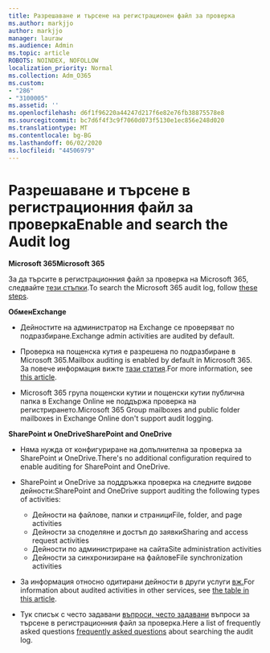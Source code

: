 ```yaml
---
title: Разрешаване и търсене на регистрационен файл за проверка
ms.author: markjjo
author: markjjo
manager: lauraw
ms.audience: Admin
ms.topic: article
ROBOTS: NOINDEX, NOFOLLOW
localization_priority: Normal
ms.collection: Adm_O365
ms.custom:
- "286"
- "3100005"
ms.assetid: ''
ms.openlocfilehash: d6f1f96220a44247d217f6e82e76fb38875578e8
ms.sourcegitcommit: bc7d6f4f3c9f7060d073f5130e1ec856e248d020
ms.translationtype: MT
ms.contentlocale: bg-BG
ms.lasthandoff: 06/02/2020
ms.locfileid: "44506979"
---
```

# <a name="enable-and-search-the-audit-log"></a><span data-ttu-id="472ea-102">Разрешаване и търсене в регистрационния файл за проверка</span><span class="sxs-lookup"><span data-stu-id="472ea-102">Enable and search the Audit log</span></span>

<span data-ttu-id="472ea-103">**Microsoft 365**</span><span class="sxs-lookup"><span data-stu-id="472ea-103">**Microsoft 365**</span></span>

<span data-ttu-id="472ea-104">За да търсите в регистрационния файл за проверка на Microsoft 365, следвайте [тези стъпки](https://docs.microsoft.com/microsoft-365/compliance/search-the-audit-log-in-security-and-compliance#search-the-audit-log).</span><span class="sxs-lookup"><span data-stu-id="472ea-104">To search the Microsoft 365 audit log, follow [these steps](https://docs.microsoft.com/microsoft-365/compliance/search-the-audit-log-in-security-and-compliance#search-the-audit-log).</span></span>

<span data-ttu-id="472ea-105">**Обмен**</span><span class="sxs-lookup"><span data-stu-id="472ea-105">**Exchange**</span></span>

- <span data-ttu-id="472ea-106">Дейностите на администратор на Exchange се проверяват по подразбиране.</span><span class="sxs-lookup"><span data-stu-id="472ea-106">Exchange admin activities are audited by default.</span></span>

- <span data-ttu-id="472ea-107">Проверка на пощенска кутия е разрешена по подразбиране в Microsoft 365.</span><span class="sxs-lookup"><span data-stu-id="472ea-107">Mailbox auditing is enabled by default in Microsoft 365.</span></span> <span data-ttu-id="472ea-108">За повече информация вижте [тази статия](https://docs.microsoft.com/microsoft-365/compliance/enable-mailbox-auditing).</span><span class="sxs-lookup"><span data-stu-id="472ea-108">For more information, see  [this article](https://docs.microsoft.com/microsoft-365/compliance/enable-mailbox-auditing).</span></span>

- <span data-ttu-id="472ea-109">Microsoft 365 група пощенски кутии и пощенски кутии публична папка в Exchange Online не поддържа проверка на регистрирането.</span><span class="sxs-lookup"><span data-stu-id="472ea-109">Microsoft 365 Group mailboxes and public folder mailboxes in Exchange Online don't support audit logging.</span></span>

<span data-ttu-id="472ea-110">**SharePoint и OneDrive**</span><span class="sxs-lookup"><span data-stu-id="472ea-110">**SharePoint and OneDrive**</span></span>

- <span data-ttu-id="472ea-111">Няма нужда от конфигуриране на допълнителна за проверка за SharePoint и OneDrive.</span><span class="sxs-lookup"><span data-stu-id="472ea-111">There's no additional configuration required to enable auditing for SharePoint and OneDrive.</span></span>

- <span data-ttu-id="472ea-112">SharePoint и OneDrive за поддръжка проверка на следните видове дейности:</span><span class="sxs-lookup"><span data-stu-id="472ea-112">SharePoint and OneDrive support auditing the following types of activities:</span></span>

    - <span data-ttu-id="472ea-113">Дейности на файлове, папки и страници</span><span class="sxs-lookup"><span data-stu-id="472ea-113">File, folder, and page activities</span></span>
    - <span data-ttu-id="472ea-114">Дейности за споделяне и достъп до заявки</span><span class="sxs-lookup"><span data-stu-id="472ea-114">Sharing and access request activities</span></span>
    - <span data-ttu-id="472ea-115">Дейности по администриране на сайта</span><span class="sxs-lookup"><span data-stu-id="472ea-115">Site administration activities</span></span>
    - <span data-ttu-id="472ea-116">Дейности за синхронизиране на файлове</span><span class="sxs-lookup"><span data-stu-id="472ea-116">File synchronization activities</span></span>

- <span data-ttu-id="472ea-117">За информация относно одитирани дейности в други услуги [вж.](https://docs.microsoft.com/microsoft-365/compliance/search-the-audit-log-in-security-and-compliance#audited-activities)</span><span class="sxs-lookup"><span data-stu-id="472ea-117">For information about audited activities in other services, see  [the table in this article](https://docs.microsoft.com/microsoft-365/compliance/search-the-audit-log-in-security-and-compliance#audited-activities).</span></span>

- <span data-ttu-id="472ea-118">Тук списък с често задавани [въпроси, често задавани](https://docs.microsoft.com/microsoft-365/compliance/search-the-audit-log-in-security-and-compliance#frequently-asked-questions) въпроси за търсене в регистрационния файл за проверка.</span><span class="sxs-lookup"><span data-stu-id="472ea-118">Here a list of frequently asked questions [frequently asked questions](https://docs.microsoft.com/microsoft-365/compliance/search-the-audit-log-in-security-and-compliance#frequently-asked-questions) about searching the audit log.</span></span>